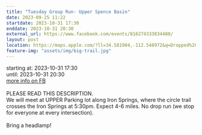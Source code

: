 ```yaml
---
title: "Tuesday Group Run- Upper Spence Basin"
date: 2023-09-25 11:22
startdate: 2023-10-31 17:30
enddate: 2023-10-31 20:30
external_url: https://www.facebook.com/events/816274333834480/
layout: post
location: https://maps.apple.com/?ll=34.581904,-112.548972&q=Dropped%20Pin&_ext=EiYpaevoe+dJQUAxxHG9OnsjXMA558AO2A1LQUBB5GbvdsgiXMBQBA%3D%3D&t=h
feature-img: "assets/img/big-trail.jpg"
---
```


starting at: 2023-10-31 17:30<br>until: 2023-10-31 20:30<br><a href="https://www.facebook.com/events/816274333834480/">more info on FB</a><br><br>PLEASE READ THIS DESCRIPTION. <br>
  We will meet at UPPER Parking lot along Iron Springs, where the circle trail crosses the Iron Springs at 5&#58;30pm. Expect 4-6 miles. No drop run (we stop for everyone at every intersection). <br>
  <br>
  Bring a headlamp!<br>
  <br>
  
